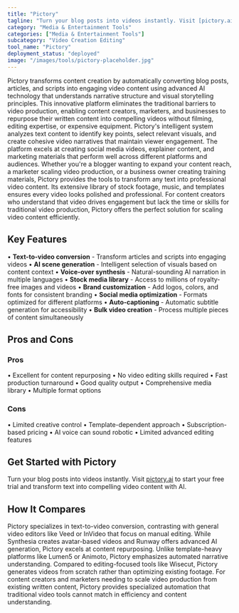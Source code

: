 ```yaml
---
title: "Pictory"
tagline: "Turn your blog posts into videos instantly. Visit [pictory.ai](https://pictory.ai) to start your free trial and transform text into compelling video c..."
category: "Media & Entertainment Tools"
categories: ["Media & Entertainment Tools"]
subcategory: "Video Creation Editing"
tool_name: "Pictory"
deployment_status: "deployed"
image: "/images/tools/pictory-placeholder.jpg"
---
```

Pictory transforms content creation by automatically converting blog posts, articles, and scripts into engaging video content using advanced AI technology that understands narrative structure and visual storytelling principles. This innovative platform eliminates the traditional barriers to video production, enabling content creators, marketers, and businesses to repurpose their written content into compelling videos without filming, editing expertise, or expensive equipment. Pictory's intelligent system analyzes text content to identify key points, select relevant visuals, and create cohesive video narratives that maintain viewer engagement. The platform excels at creating social media videos, explainer content, and marketing materials that perform well across different platforms and audiences. Whether you're a blogger wanting to expand your content reach, a marketer scaling video production, or a business owner creating training materials, Pictory provides the tools to transform any text into professional video content. Its extensive library of stock footage, music, and templates ensures every video looks polished and professional. For content creators who understand that video drives engagement but lack the time or skills for traditional video production, Pictory offers the perfect solution for scaling video content efficiently.

## Key Features

• **Text-to-video conversion** - Transform articles and scripts into engaging videos
• **AI scene generation** - Intelligent selection of visuals based on content context
• **Voice-over synthesis** - Natural-sounding AI narration in multiple languages
• **Stock media library** - Access to millions of royalty-free images and videos
• **Brand customization** - Add logos, colors, and fonts for consistent branding
• **Social media optimization** - Formats optimized for different platforms
• **Auto-captioning** - Automatic subtitle generation for accessibility
• **Bulk video creation** - Process multiple pieces of content simultaneously

## Pros and Cons

### Pros
• Excellent for content repurposing
• No video editing skills required
• Fast production turnaround
• Good quality output
• Comprehensive media library
• Multiple format options

### Cons
• Limited creative control
• Template-dependent approach
• Subscription-based pricing
• AI voice can sound robotic
• Limited advanced editing features

## Get Started with Pictory

Turn your blog posts into videos instantly. Visit [pictory.ai](https://pictory.ai) to start your free trial and transform text into compelling video content with AI.

## How It Compares

Pictory specializes in text-to-video conversion, contrasting with general video editors like Veed or InVideo that focus on manual editing. While Synthesia creates avatar-based videos and Runway offers advanced AI generation, Pictory excels at content repurposing. Unlike template-heavy platforms like Lumen5 or Animoto, Pictory emphasizes automated narrative understanding. Compared to editing-focused tools like Wisecut, Pictory generates videos from scratch rather than optimizing existing footage. For content creators and marketers needing to scale video production from existing written content, Pictory provides specialized automation that traditional video tools cannot match in efficiency and content understanding.